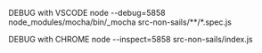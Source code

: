 DEBUG with VSCODE
node --debug=5858 node_modules/mocha/bin/_mocha src-non-sails/**/*.spec.js

DEBUG with CHROME
node --inspect=5858 src-non-sails/index.js